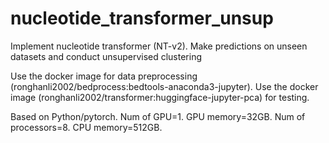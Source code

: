 # nucleotide_transformer_unsup
Implement nucleotide transformer (NT-v2). Make predictions on unseen datasets and conduct unsupervised clustering

Use the docker image for data preprocessing (ronghanli2002/bedprocess:bedtools-anaconda3-jupyter). Use the docker image (ronghanli2002/transformer:huggingface-jupyter-pca) for testing.

Based on Python/pytorch. Num of GPU=1. GPU memory=32GB. Num of processors=8. CPU memory=512GB.
